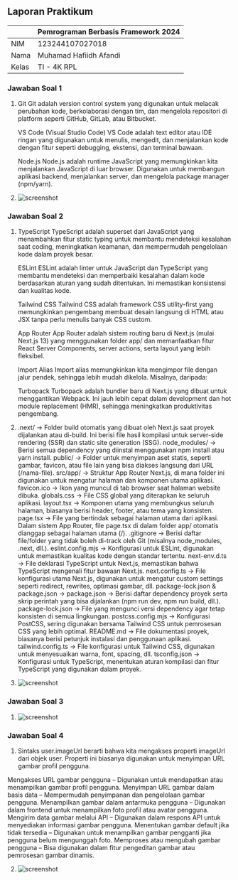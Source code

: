## Laporan Praktikum

|       | Pemrograman Berbasis Framework 2024 |
| ----- | ----------------------------------- |
| NIM   | 123244107027018                     |
| Nama  | Muhamad Hafiidh Afandi              |
| Kelas | TI - 4K RPL                         |

### Jawaban Soal 1

1.  Git
    Git adalah version control system yang digunakan untuk melacak perubahan kode, berkolaborasi dengan tim, dan mengelola repositori di platform seperti GitHub, GitLab, atau Bitbucket.

    VS Code (Visual Studio Code)
    VS Code adalah text editor atau IDE ringan yang digunakan untuk menulis, mengedit, dan menjalankan kode dengan fitur seperti debugging, ekstensi, dan terminal bawaan.

    Node.js
    Node.js adalah runtime JavaScript yang memungkinkan kita menjalankan JavaScript di luar browser. Digunakan untuk membangun aplikasi backend, menjalankan server, dan mengelola package manager (npm/yarn).

2.  ![screenshot](/image1.png)

### Jawaban Soal 2

1.  TypeScript
    TypeScript adalah superset dari JavaScript yang menambahkan fitur static typing untuk membantu mendeteksi kesalahan saat coding, meningkatkan keamanan, dan mempermudah pengelolaan kode dalam proyek besar.

    ESLint
    ESLint adalah linter untuk JavaScript dan TypeScript yang membantu mendeteksi dan memperbaiki kesalahan dalam kode berdasarkan aturan yang sudah ditentukan. Ini memastikan konsistensi dan kualitas kode.

    Tailwind CSS
    Tailwind CSS adalah framework CSS utility-first yang memungkinkan pengembang membuat desain langsung di HTML atau JSX tanpa perlu menulis banyak CSS custom.

    App Router
    App Router adalah sistem routing baru di Next.js (mulai Next.js 13) yang menggunakan folder app/ dan memanfaatkan fitur React Server Components, server actions, serta layout yang lebih fleksibel.

    Import Alias
    Import alias memungkinkan kita mengimpor file dengan jalur pendek, sehingga lebih mudah dikelola. Misalnya, daripada:

    Turbopack
    Turbopack adalah bundler baru di Next.js yang dibuat untuk menggantikan Webpack. Ini jauh lebih cepat dalam development dan hot module replacement (HMR), sehingga meningkatkan produktivitas pengembang.

2.  .next/ → Folder build otomatis yang dibuat oleh Next.js saat proyek dijalankan atau di-build. Ini berisi file hasil kompilasi untuk server-side rendering (SSR) dan static site generation (SSG).
    node_modules/ → Berisi semua dependency yang diinstal menggunakan npm install atau yarn install.
    public/ → Folder untuk menyimpan aset statis, seperti gambar, favicon, atau file lain yang bisa diakses langsung dari URL (/nama-file).
    src/app/ → Struktur App Router Next.js, di mana folder ini digunakan untuk mengatur halaman dan komponen utama aplikasi.
    favicon.ico → Ikon yang muncul di tab browser saat halaman website dibuka.
    globals.css → File CSS global yang diterapkan ke seluruh aplikasi.
    layout.tsx → Komponen utama yang membungkus seluruh halaman, biasanya berisi header, footer, atau tema yang konsisten.
    page.tsx → File yang bertindak sebagai halaman utama dari aplikasi. Dalam sistem App Router, file page.tsx di dalam folder app/ otomatis dianggap sebagai halaman utama (/).
    .gitignore → Berisi daftar file/folder yang tidak boleh di-track oleh Git (misalnya node_modules, .next, dll.).
    eslint.config.mjs → Konfigurasi untuk ESLint, digunakan untuk memastikan kualitas kode dengan standar tertentu.
    next-env.d.ts → File deklarasi TypeScript untuk Next.js, memastikan bahwa TypeScript mengenali fitur bawaan Next.js.
    next.config.ts → File konfigurasi utama Next.js, digunakan untuk mengatur custom settings seperti redirect, rewrites, optimasi gambar, dll.
    package-lock.json & package.json →
    package.json → Berisi daftar dependency proyek serta skrip perintah yang bisa dijalankan (npm run dev, npm run build, dll.).
    package-lock.json → File yang mengunci versi dependency agar tetap konsisten di semua lingkungan.
    postcss.config.mjs → Konfigurasi PostCSS, sering digunakan bersama Tailwind CSS untuk pemrosesan CSS yang lebih optimal.
    README.md → File dokumentasi proyek, biasanya berisi petunjuk instalasi dan penggunaan aplikasi.
    tailwind.config.ts → File konfigurasi untuk Tailwind CSS, digunakan untuk menyesuaikan warna, font, spacing, dll.
    tsconfig.json → Konfigurasi untuk TypeScript, menentukan aturan kompilasi dan fitur TypeScript yang digunakan dalam proyek.

3.  ![screenshot](/assets/image2.png)

### Jawaban Soal 3

1.  ![screenshot](/assets/image3.png)

### Jawaban Soal 4

1.  Sintaks user.imageUrl berarti bahwa kita mengakses properti imageUrl dari objek user. Properti ini biasanya digunakan untuk menyimpan URL gambar profil pengguna.

Mengakses URL gambar pengguna – Digunakan untuk mendapatkan atau menampilkan gambar profil pengguna.
Menyimpan URL gambar dalam basis data – Mempermudah penyimpanan dan pengelolaan gambar pengguna.
Menampilkan gambar dalam antarmuka pengguna – Digunakan dalam frontend untuk menampilkan foto profil atau avatar pengguna.
Mengirim data gambar melalui API – Digunakan dalam respons API untuk menyediakan informasi gambar pengguna.
Menentukan gambar default jika tidak tersedia – Digunakan untuk menampilkan gambar pengganti jika pengguna belum mengunggah foto.
Memproses atau mengubah gambar pengguna – Bisa digunakan dalam fitur pengeditan gambar atau pemrosesan gambar dinamis.

2.  ![screenshot](assets/image3.png)
